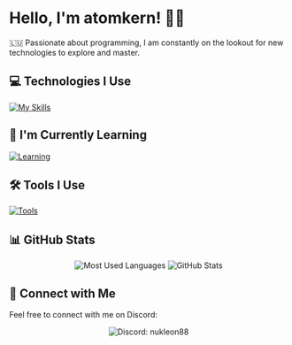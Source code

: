 # Hello, I'm atomkern! 👋🌟

🇱🇺 Passionate about programming, I am constantly on the lookout for new technologies to explore and master.

## 💻 Technologies I Use

[![My Skills](https://skillicons.dev/icons?i=html,scss,nodejs,ts,mongodb)](https://skillicons.dev)

## 🌱 I'm Currently Learning

[![Learning](https://skillicons.dev/icons?i=angular,cpp)](https://skillicons.dev)

## 🛠 Tools I Use

[![Tools](https://skillicons.dev/icons?i=linux,vscode,vim)](https://skillicons.dev)

## 📊 GitHub Stats

<div align="center">
  <img src="https://github-readme-stats.vercel.app/api/top-langs/?username=atom1488&theme=blue-green&hide_border=true&layout=compact" alt="Most Used Languages"/>
  <img src="https://github-readme-stats.vercel.app/api?username=atom1488&show_icons=true&theme=blue-green&hide_border=true&count_private=true" alt="GitHub Stats"/>
</div>

## 🚀 Connect with Me

Feel free to connect with me on Discord:

<p align="center">
  <img src="https://img.shields.io/badge/-nukleon88-5865F2?style=flat-square&logo=discord&logoColor=white" alt="Discord: nukleon88"/>
</p>
